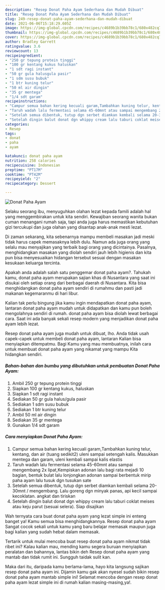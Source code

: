 ```yaml
---
description: "Resep Donat Paha Ayam Sederhana dan Mudah Dibuat"
title: "Resep Donat Paha Ayam Sederhana dan Mudah Dibuat"
slug: 249-resep-donat-paha-ayam-sederhana-dan-mudah-dibuat
date: 2021-06-06T15:18:29.605Z
image: https://img-global.cpcdn.com/recipes/c4689b1b39bb78c1/680x482cq70/donat-paha-ayam-foto-resep-utama.jpg
thumbnail: https://img-global.cpcdn.com/recipes/c4689b1b39bb78c1/680x482cq70/donat-paha-ayam-foto-resep-utama.jpg
cover: https://img-global.cpcdn.com/recipes/c4689b1b39bb78c1/680x482cq70/donat-paha-ayam-foto-resep-utama.jpg
author: Bradley Garrett
ratingvalue: 3.6
reviewcount: 13
recipeingredient:
- "250 gr tepung protein tinggi"
- "100 gr kentang kukus haluskan"
- "1 sdt ragi instant"
- "50 gr gula halusgula pasir"
- "1 sdm susu bubuk"
- "1 btr kuning telur"
- "50 ml air dingin"
- "35 gr mentega"
- "1/4 sdt garam"
recipeinstructions:
- "Campur semua bahan kering kecuali garam,Tambahkan kuning telur, kentang, dan air (tuang sedikit2) uleni sampai setengah kalis. Masukkan mentega dan garam, uleni kembali sampai kalis elastis"
- "Taruh wadah lalu fermentasi selama 45-60mnt atau sampai mengembang 2x lipat,Kempiskan adonan lalu bagi rata mejadi 10 bagian, bentuk bulat lalu lonjongkan adonan sampai berbentuk mirip paha ayam lalu tusuk dgn tusukan sate"
- "Setelah semua dibentuk, tutup dgn serbet diamkan kembali selama 20-30mnt / mengembang. Lalu goreng dgn minyak panas, api kecil sampai kecoklatan. angkat dan tiriskan"
- "Setelah dingin balut donat dgn whippy cream lalu taburi coklat meises atau keju parut (sesuai selera). Siap disajikan"
categories:
- Resep
tags:
- donat
- paha
- ayam

katakunci: donat paha ayam 
nutrition: 258 calories
recipecuisine: Indonesian
preptime: "PT17M"
cooktime: "PT42M"
recipeyield: "2"
recipecategory: Dessert

---
```



![Donat Paha Ayam](https://img-global.cpcdn.com/recipes/c4689b1b39bb78c1/680x482cq70/donat-paha-ayam-foto-resep-utama.jpg)

Selaku seorang ibu, menyuguhkan olahan lezat kepada famili adalah hal yang menggembirakan untuk kita sendiri. Kewajiban seorang  wanita bukan cuman menangani rumah saja, tapi anda juga harus memastikan kebutuhan gizi tercukupi dan juga olahan yang disantap anak-anak mesti lezat.

Di zaman  sekarang, kita sebenarnya mampu membeli masakan jadi meski tidak harus capek memasaknya lebih dulu. Namun ada juga orang yang selalu mau menyajikan yang terbaik bagi orang yang dicintainya. Pasalnya, menghidangkan masakan yang diolah sendiri jauh lebih higienis dan kita pun bisa menyesuaikan hidangan tersebut sesuai dengan masakan kesukaan keluarga tercinta. 



Apakah anda adalah salah satu penggemar donat paha ayam?. Tahukah kamu, donat paha ayam merupakan sajian khas di Nusantara yang saat ini disukai oleh setiap orang dari berbagai daerah di Nusantara. Kita bisa menghidangkan donat paha ayam sendiri di rumahmu dan pasti jadi makanan kegemaranmu di hari libur.

Kalian tak perlu bingung jika kamu ingin mendapatkan donat paha ayam, lantaran donat paha ayam mudah untuk didapatkan dan kamu pun boleh mengolahnya sendiri di rumah. donat paha ayam bisa diolah lewat berbagai cara. Saat ini ada banyak sekali resep modern yang menjadikan donat paha ayam lebih lezat.

Resep donat paha ayam juga mudah untuk dibuat, lho. Anda tidak usah capek-capek untuk membeli donat paha ayam, lantaran Kalian bisa menyiapkan ditempatmu. Bagi Kamu yang mau membuatnya, inilah cara untuk membuat donat paha ayam yang nikamat yang mampu Kita hidangkan sendiri.

<!--inarticleads1-->

##### Bahan-bahan dan bumbu yang dibutuhkan untuk pembuatan Donat Paha Ayam:

1. Ambil 250 gr tepung protein tinggi
1. Siapkan 100 gr kentang kukus, haluskan
1. Siapkan 1 sdt ragi instant
1. Sediakan 50 gr gula halus/gula pasir
1. Sediakan 1 sdm susu bubuk
1. Sediakan 1 btr kuning telur
1. Ambil 50 ml air dingin
1. Sediakan 35 gr mentega
1. Gunakan 1/4 sdt garam




<!--inarticleads2-->

##### Cara menyiapkan Donat Paha Ayam:

1. Campur semua bahan kering kecuali garam,Tambahkan kuning telur, kentang, dan air (tuang sedikit2) uleni sampai setengah kalis. Masukkan mentega dan garam, uleni kembali sampai kalis elastis
1. Taruh wadah lalu fermentasi selama 45-60mnt atau sampai mengembang 2x lipat,Kempiskan adonan lalu bagi rata mejadi 10 bagian, bentuk bulat lalu lonjongkan adonan sampai berbentuk mirip paha ayam lalu tusuk dgn tusukan sate
1. Setelah semua dibentuk, tutup dgn serbet diamkan kembali selama 20-30mnt / mengembang. Lalu goreng dgn minyak panas, api kecil sampai kecoklatan. angkat dan tiriskan
1. Setelah dingin balut donat dgn whippy cream lalu taburi coklat meises atau keju parut (sesuai selera). Siap disajikan




Wah ternyata cara buat donat paha ayam yang lezat simple ini enteng banget ya! Kamu semua bisa menghidangkannya. Resep donat paha ayam Sangat cocok sekali untuk kamu yang baru belajar memasak maupun juga bagi kalian yang sudah hebat dalam memasak.

Tertarik untuk mulai mencoba buat resep donat paha ayam nikmat tidak ribet ini? Kalau kalian mau, mending kamu segera buruan menyiapkan peralatan dan bahannya, lantas bikin deh Resep donat paha ayam yang mantab dan tidak rumit ini. Sungguh taidak sulit kan. 

Maka dari itu, daripada kamu berlama-lama, hayo kita langsung sajikan resep donat paha ayam ini. Dijamin kamu gak akan nyesel sudah bikin resep donat paha ayam mantab simple ini! Selamat mencoba dengan resep donat paha ayam lezat simple ini di rumah kalian masing-masing,ya!.

